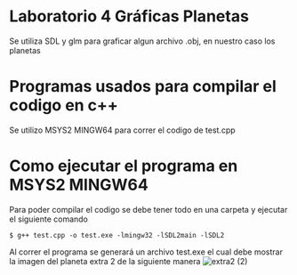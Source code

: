 # Laboratorio 4 Gráficas Planetas
Se utiliza SDL y glm para graficar algun archivo .obj, en nuestro caso los planetas
# Programas usados para compilar el codigo en c++
Se utilizo MSYS2 MINGW64 para correr el codigo de test.cpp
# Como ejecutar el programa en MSYS2 MINGW64
Para poder compilar el codigo se debe tener todo en una carpeta y ejecutar el siguiente comando
```shell
$ g++ test.cpp -o test.exe -lmingw32 -lSDL2main -lSDL2
```
Al correr el programa se generará un archivo test.exe el cual debe mostrar la imagen del planeta extra 2 de la  siguiente manera
![extra2 (2)](https://github.com/GarciaAlegria/Laboratorio4_planetas/assets/84537086/4a0faf47-7d26-4fb0-b46d-79767d724c83)

